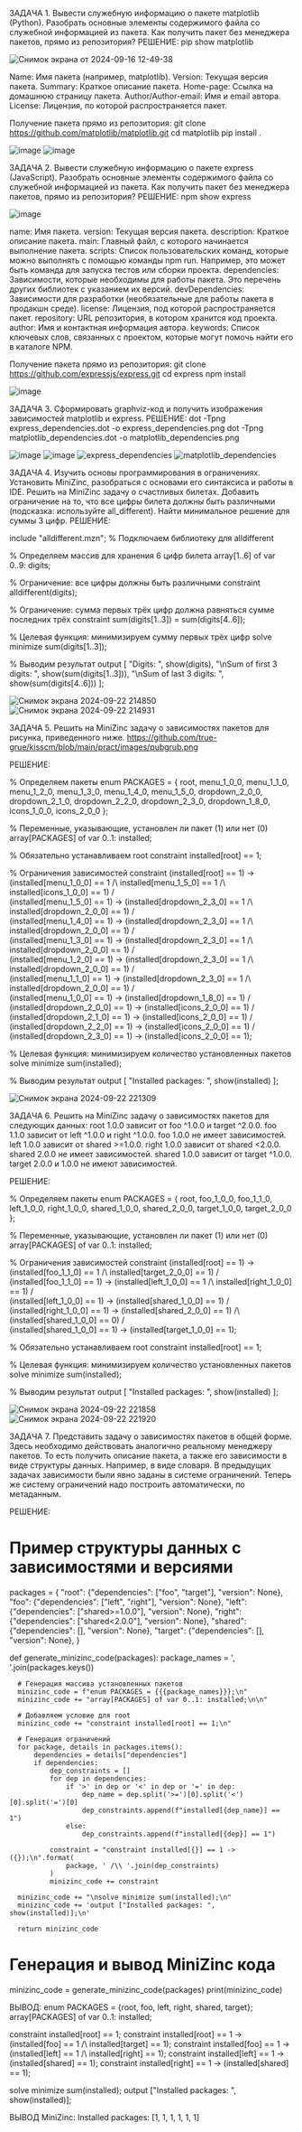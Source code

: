 ЗАДАЧА 1. Вывести служебную информацию о пакете matplotlib (Python). Разобрать основные элементы содержимого файла со служебной информацией из пакета. Как получить пакет без менеджера пакетов, прямо из репозитория?
  РЕШЕНИЕ: pip show matplotlib
  
  ![Снимок экрана от 2024-09-16 12-49-38](https://github.com/user-attachments/assets/80502082-8ed9-46ba-ae71-5134f08d2fdf)
  
  Name: Имя пакета (например, matplotlib).
  Version: Текущая версия пакета.
  Summary: Краткое описание пакета.
  Home-page: Ссылка на домашнюю страницу пакета.
  Author/Author-email: Имя и email автора.
  License: Лицензия, по которой распространяется пакет.

  Получение пакета прямо из репозитория:
  git clone https://github.com/matplotlib/matplotlib.git
  cd matplotlib
  pip install .
  
  ![image](https://github.com/user-attachments/assets/06379a90-addf-43ea-a49a-e6cc0b266a1f)
  ![image](https://github.com/user-attachments/assets/bde781d8-0ab6-4ae6-87c6-582668485223)


ЗАДАЧА 2. Вывести служебную информацию о пакете express (JavaScript). Разобрать основные элементы содержимого файла со служебной информацией из пакета. Как получить пакет без менеджера пакетов, прямо из репозитория?
  РЕШЕНИЕ: npm show express

  ![image](https://github.com/user-attachments/assets/61053961-076d-40dd-bb6c-8da8fa74de16)

  name: Имя пакета.
  version: Текущая версия пакета.
  description: Краткое описание пакета.
  main: Главный файл, с которого начинается выполнение пакета.
  scripts: Список пользовательских команд, которые можно выполнять с помощью команды npm run. Например, это может быть команда для запуска тестов или сборки проекта.
  dependencies: Зависимости, которые необходимы для работы пакета. Это перечень других библиотек с указанием их версий.
  devDependencies: Зависимости для разработки (необязательные для работы пакета в продакшн среде).
  license: Лицензия, под которой распространяется пакет.
  repository: URL репозитория, в котором хранится код проекта.
  author: Имя и контактная информация автора.
  keywords: Список ключевых слов, связанных с проектом, которые могут помочь найти его в каталоге NPM.

  Получение пакета прямо из репозитория:
  git clone https://github.com/expressjs/express.git
  cd express
  npm install
  
  ![image](https://github.com/user-attachments/assets/61249034-d570-4297-a83c-c0c6793fd9c3)


ЗАДАЧА 3. Сформировать graphviz-код и получить изображения зависимостей matplotlib и express.
  РЕШЕНИЕ: 
  dot -Tpng express_dependencies.dot -o express_dependencies.png
  dot -Tpng matplotlib_dependencies.dot -o matplotlib_dependencies.png

  ![image](https://github.com/user-attachments/assets/ea544ab2-652f-410e-93d3-134acf82f304)
  ![image](https://github.com/user-attachments/assets/4143d6b5-76fb-4683-877f-6c8f738dfe2f)
  ![express_dependencies](https://github.com/user-attachments/assets/01837661-91c1-4ace-af58-6602f6140ae9)
  ![matplotlib_dependencies](https://github.com/user-attachments/assets/a8c99236-818a-4be8-9c90-772eb0007a50)


ЗАДАЧА 4. Изучить основы программирования в ограничениях. Установить MiniZinc, разобраться с основами его синтаксиса и работы в IDE.
Решить на MiniZinc задачу о счастливых билетах. Добавить ограничение на то, что все цифры билета должны быть различными (подсказка: используйте all_different). Найти минимальное решение для суммы 3 цифр.
  РЕШЕНИЕ: 

  include "alldifferent.mzn";  % Подключаем библиотеку для alldifferent

  % Определяем массив для хранения 6 цифр билета
  array[1..6] of var 0..9: digits;
  
  % Ограничение: все цифры должны быть различными
  constraint alldifferent(digits);
  
  % Ограничение: сумма первых трёх цифр должна равняться сумме последних трёх
  constraint sum(digits[1..3]) = sum(digits[4..6]);
  
  % Целевая функция: минимизируем сумму первых трёх цифр
  solve minimize sum(digits[1..3]);
  
  % Выводим результат
  output [
      "Digits: ", show(digits), 
      "\nSum of first 3 digits: ", show(sum(digits[1..3])), 
      "\nSum of last 3 digits: ", show(sum(digits[4..6]))
  ];


  ![Снимок экрана 2024-09-22 214850](https://github.com/user-attachments/assets/5b4ab1ef-1238-47aa-8c17-3f6a9ae03118)
  ![Снимок экрана 2024-09-22 214931](https://github.com/user-attachments/assets/9923e75c-83c8-4736-bb04-6b51e5803d12)


ЗАДАЧА 5. Решить на MiniZinc задачу о зависимостях пакетов для рисунка, приведенного ниже. https://github.com/true-grue/kisscm/blob/main/pract/images/pubgrub.png

  РЕШЕНИЕ: 

  % Определяем пакеты
  enum PACKAGES = {
      root, 
      menu_1_0_0, menu_1_1_0, menu_1_2_0, menu_1_3_0, menu_1_4_0, menu_1_5_0, 
      dropdown_2_0_0, dropdown_2_1_0, dropdown_2_2_0, dropdown_2_3_0, dropdown_1_8_0,
      icons_1_0_0, icons_2_0_0
  };
  
  % Переменные, указывающие, установлен ли пакет (1) или нет (0)
  array[PACKAGES] of var 0..1: installed;
  
  % Обязательно устанавливаем root
  constraint
      installed[root] == 1;
  
  % Ограничения зависимостей
  constraint
      (installed[root] == 1) -> (installed[menu_1_0_0] == 1 /\ installed[menu_1_5_0] == 1 /\ installed[icons_1_0_0] == 1) /\
      (installed[menu_1_5_0] == 1) -> (installed[dropdown_2_3_0] == 1 /\ installed[dropdown_2_0_0] == 1) /\
      (installed[menu_1_4_0] == 1) -> (installed[dropdown_2_3_0] == 1 /\ installed[dropdown_2_0_0] == 1) /\
      (installed[menu_1_3_0] == 1) -> (installed[dropdown_2_3_0] == 1 /\ installed[dropdown_2_0_0] == 1) /\
      (installed[menu_1_2_0] == 1) -> (installed[dropdown_2_3_0] == 1 /\ installed[dropdown_2_0_0] == 1) /\
      (installed[menu_1_1_0] == 1) -> (installed[dropdown_2_3_0] == 1 /\ installed[dropdown_2_0_0] == 1) /\
      (installed[menu_1_0_0] == 1) -> (installed[dropdown_1_8_0] == 1) /\
      (installed[dropdown_2_0_0] == 1) -> (installed[icons_2_0_0] == 1) /\
      (installed[dropdown_2_1_0] == 1) -> (installed[icons_2_0_0] == 1) /\
      (installed[dropdown_2_2_0] == 1) -> (installed[icons_2_0_0] == 1) /\
      (installed[dropdown_2_3_0] == 1) -> (installed[icons_2_0_0] == 1);
  
  % Целевая функция: минимизируем количество установленных пакетов
  solve minimize sum(installed);
  
  % Выводим результат
  output [
      "Installed packages: ", show(installed)
  ];

  ![Снимок экрана 2024-09-22 221309](https://github.com/user-attachments/assets/9aedc894-8d3e-4e55-a5dd-9e2b513afd13)


ЗАДАЧА 6. Решить на MiniZinc задачу о зависимостях пакетов для следующих данных:
          root 1.0.0 зависит от foo ^1.0.0 и target ^2.0.0.
          foo 1.1.0 зависит от left ^1.0.0 и right ^1.0.0.
          foo 1.0.0 не имеет зависимостей.
          left 1.0.0 зависит от shared >=1.0.0.
          right 1.0.0 зависит от shared <2.0.0.
          shared 2.0.0 не имеет зависимостей.
          shared 1.0.0 зависит от target ^1.0.0.
          target 2.0.0 и 1.0.0 не имеют зависимостей.

  РЕШЕНИЕ: 

  % Определяем пакеты
  enum PACKAGES = {
      root, 
      foo_1_0_0, foo_1_1_0, 
      left_1_0_0, right_1_0_0, 
      shared_1_0_0, shared_2_0_0, 
      target_1_0_0, target_2_0_0
  };
  
  % Переменные, указывающие, установлен ли пакет (1) или нет (0)
  array[PACKAGES] of var 0..1: installed;
  
  % Ограничения зависимостей
  constraint
      (installed[root] == 1) -> (installed[foo_1_1_0] == 1 /\ installed[target_2_0_0] == 1) /\
      (installed[foo_1_1_0] == 1) -> (installed[left_1_0_0] == 1 /\ installed[right_1_0_0] == 1) /\
      (installed[left_1_0_0] == 1) -> (installed[shared_1_0_0] == 1) /\
      (installed[right_1_0_0] == 1) -> (installed[shared_2_0_0] == 1) /\ (installed[shared_1_0_0] == 0) /\
      (installed[shared_1_0_0] == 1) -> (installed[target_1_0_0] == 1);
  
  % Обязательно устанавливаем root
  constraint
      installed[root] == 1;
  
  % Целевая функция: минимизируем количество установленных пакетов
  solve minimize sum(installed);
  
  % Выводим результат
  output [
      "Installed packages: ", show(installed)
  ];

  ![Снимок экрана 2024-09-22 221858](https://github.com/user-attachments/assets/e22cd150-dd76-454d-bef1-0dd03da6193f)
  ![Снимок экрана 2024-09-22 221920](https://github.com/user-attachments/assets/5f198866-265a-40ee-a211-7b5dff42324c)


ЗАДАЧА 7. Представить задачу о зависимостях пакетов в общей форме. Здесь необходимо действовать аналогично реальному менеджеру пакетов. То есть получить описание пакета, а также его зависимости в виде структуры данных. Например, в виде словаря. В предыдущих задачах зависимости были явно заданы в системе ограничений. Теперь же систему ограничений надо построить автоматически, по метаданным.

  РЕШЕНИЕ:
  
  # Пример структуры данных с зависимостями и версиями
  packages = {
      "root": {"dependencies": ["foo", "target"], "version": None},
      "foo": {"dependencies": ["left", "right"], "version": None},
      "left": {"dependencies": ["shared>=1.0.0"], "version": None},
      "right": {"dependencies": ["shared<2.0.0"], "version": None},
      "shared": {"dependencies": [], "version": None},
      "target": {"dependencies": [], "version": None},
  }
  
  def generate_minizinc_code(packages):
      package_names = ', '.join(packages.keys())
  
      # Генерация массива установленных пакетов
      minizinc_code = f"enum PACKAGES = {{{package_names}}};\n"
      minizinc_code += "array[PACKAGES] of var 0..1: installed;\n\n"
  
      # Добавляем условие для root
      minizinc_code += "constraint installed[root] == 1;\n"
  
      # Генерация ограничений
      for package, details in packages.items():
          dependencies = details["dependencies"]
          if dependencies:
              dep_constraints = []
              for dep in dependencies:
                  if '>' in dep or '<' in dep or '=' in dep:
                      dep_name = dep.split('>=')[0].split('<')[0].split('=')[0]
                      dep_constraints.append(f"installed[{dep_name}] == 1")
                  else:
                      dep_constraints.append(f"installed[{dep}] == 1")
  
              constraint = "constraint installed[{}] == 1 -> ({});\n".format(
                  package, ' /\\ '.join(dep_constraints)
              )
              minizinc_code += constraint
  
      minizinc_code += "\nsolve minimize sum(installed);\n"
      minizinc_code += 'output ["Installed packages: ", show(installed)];\n'
  
      return minizinc_code
  
  
  # Генерация и вывод MiniZinc кода
  minizinc_code = generate_minizinc_code(packages)
  print(minizinc_code)

  ВЫВОД:
  enum PACKAGES = {root, foo, left, right, shared, target};
  array[PACKAGES] of var 0..1: installed;
  
  constraint installed[root] == 1;
  constraint installed[root] == 1 -> (installed[foo] == 1 /\ installed[target] == 1);
  constraint installed[foo] == 1 -> (installed[left] == 1 /\ installed[right] == 1);
  constraint installed[left] == 1 -> (installed[shared] == 1);
  constraint installed[right] == 1 -> (installed[shared] == 1);
  
  solve minimize sum(installed);
  output ["Installed packages: ", show(installed)];

  ВЫВОД MiniZinc:
  Installed packages: [1, 1, 1, 1, 1, 1]
